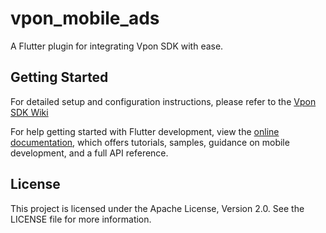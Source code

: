 # vpon_mobile_ads

A Flutter plugin for integrating Vpon SDK with ease.

## Getting Started

For detailed setup and configuration instructions, please refer to the [Vpon SDK Wiki](https://wiki.vpon.com/zh-tw)

For help getting started with Flutter development, view the
[online documentation](https://flutter.dev/docs), which offers tutorials,
samples, guidance on mobile development, and a full API reference.

## License
This project is licensed under the Apache License, Version 2.0.  See the LICENSE file for more information.